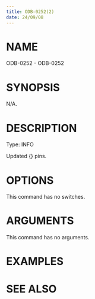 ```yaml
---
title: ODB-0252(2)
date: 24/09/08
---
```


# NAME

ODB-0252 - ODB-0252

# SYNOPSIS

N/A.

# DESCRIPTION

Type: INFO

Updated {} pins.

# OPTIONS

This command has no switches.

# ARGUMENTS

This command has no arguments.

# EXAMPLES

# SEE ALSO
